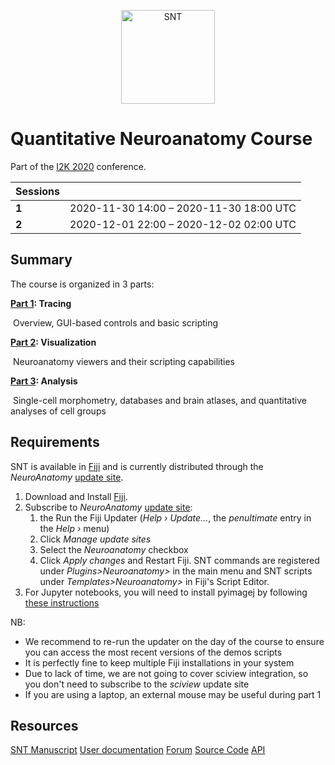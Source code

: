 <p align="center"><img src="https://imagej.net/_images/5/5d/SNTLogo512.png" alt="SNT" width="150"></p>


# Quantitative Neuroanatomy Course
Part of the [I2K 2020](https://www.janelia.org/you-janelia/conferences/from-images-to-knowledge-with-imagej-friends) conference.

| Sessions |                                             |
| -------- | ------------------------------------------- |
| **1**    | 2020-11-30 14:00   –   2020-11-30 18:00 UTC |
| **2**    | 2020-12-01 22:00   –   2020-12-02 02:00 UTC |



## Summary

The course is organized in 3 parts:

**[Part 1](./part1-tracing/README.md#part-1):  Tracing**	

​		Overview, GUI-based controls and basic scripting

**[Part 2](./part2-visualization/README.md#part-2): Visualization**

​		Neuroanatomy viewers and their scripting capabilities  

**[Part 3](./part3-analysis/README.md#part-3): Analysis**

​		Single-cell morphometry, databases and brain atlases, and quantitative analyses of cell groups



## Requirements

SNT is available in  [Fiji](https://imagej.net/Fiji) and is currently distributed through the *NeuroAnatomy* [update site](https://imagej.net/Update_Sites).

1. Download and Install [Fiji](https://imagej.net/Fiji).
2. Subscribe to *NeuroAnatomy* [update site](https://imagej.net/Update_Sites):
   1. the Run the Fiji Updater (*Help › Update...*, the *penultimate* entry in the  *Help ›*  menu)
   2. Click *Manage update sites*
   3. Select the *Neuroanatomy* checkbox
   4. Click *Apply changes* and Restart Fiji. SNT commands are registered under _Plugins>Neuroanatomy>_ in the main menu and SNT scripts under _Templates>Neuroanatomy>_ in Fiji's Script Editor.
3. For Jupyter notebooks, you will need to install pyimagej by following [these instructions](./notebooks/README.md#to-install-pyimagej)

NB:

- We recommend to re-run the updater on the day of the course to ensure you can access the most recent versions of the demos scripts
- It is perfectly fine to keep multiple Fiji installations in your system
- Due to lack of time, we are not going to cover sciview integration, so you don't need to subscribe to the *sciview* update site 
- If you are using a laptop, an external mouse may be useful during part 1



## Resources

[SNT Manuscript](https://doi.org/10.1101/2020.07.13.179325)
[User documentation](https://imagej.net/SNT)
[Forum](https://forum.image.sc/tags/snt)
[Source Code](https://github.com/morphonets/SNT/)
[API](https://github.com/morphonets/SNT/)